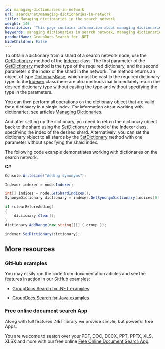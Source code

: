 ```yaml
---
id: managing-dictionaries-in-network
url: search/net/managing-dictionaries-in-network
title: Managing dictionaries in the search network
weight: 140
description: "This page contains information about managing dictionaries of shards in the search network."
keywords: managing dictionaries in search network, managing dictionaries in distributed index, working with dictionaries in search network, working with dictionaries in distributed index
productName: GroupDocs.Search for .NET
hideChildren: False
---
```

To obtain a dictionary from a shard of a search network node, use the [GetDictionary](https://reference.groupdocs.com/search/net/groupdocs.search.scaling/indexer/getdictionary/) method of the [Indexer](https://reference.groupdocs.com/search/net/groupdocs.search.scaling/indexer/) class. The first parameter of the [GetDictionary](https://reference.groupdocs.com/search/net/groupdocs.search.scaling/indexer/getdictionary/) method is the type of the required dictionary, and the second parameter is the index of the shard in the network. The method returns an object of type [DictionaryBase](https://reference.groupdocs.com/search/net/groupdocs.search.dictionaries/dictionarybase/), which must be cast to the required dictionary type. In the [Indexer](https://reference.groupdocs.com/search/net/groupdocs.search.scaling/indexer/) class there are also methods that immediately return the desired dictionary type without casting the type and without specifying the type in the parameters.

You can then perform all operations on the dictionary object that are valid for a dictionary in a single index. For information about working with dictionaries, see articles [Managing Dictionaries](https://docs.groupdocs.com/search/net/managing-dictionaries/).

And after setting up the dictionary, you need to return the dictionary object back to the shard using the [SetDictionary](https://reference.groupdocs.com/search/net/groupdocs.search.scaling/indexer/setdictionary/) method of the [Indexer](https://reference.groupdocs.com/search/net/groupdocs.search.scaling/indexer/) class, specifying the index of the desired shard. Alternatively, you can set the dictionary object to all shards by the [SetDictionary](https://reference.groupdocs.com/search/net/groupdocs.search.scaling/indexer/setdictionary/) method with one parameter without specifying the shard index.

The following code example demonstrates working with dictionaries on the search network.

**C#**

```csharp
Console.WriteLine("Adding synonyms");

Indexer indexer = node.Indexer;

int[] indices = node.GetShardIndices();
SynonymDictionary dictionary = indexer.GetSynonymDictionary(indices[0]);

if (clearBeforeAdding)
{
    dictionary.Clear();
}
dictionary.AddRange(new string[][] { group });

indexer.SetDictionary(dictionary);
```

## More resources

### GitHub examples

You may easily run the code from documentation articles and see the features in action in our GitHub examples:

*   [GroupDocs.Search for .NET examples](https://github.com/groupdocs-search/GroupDocs.Search-for-.NET)

*   [GroupDocs.Search for Java examples](https://github.com/groupdocs-search/GroupDocs.Search-for-Java)


### Free online document search App

Along with full featured .NET library we provide simple, but powerful free Apps.

You are welcome to search over your PDF, DOC, DOCX, PPT, PPTX, XLS, XLSX and more with our free online [Free Online Document Search App](https://products.groupdocs.app/search).
